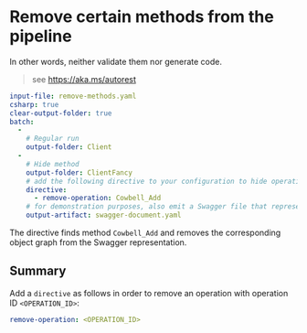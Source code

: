# Remove certain methods from the pipeline

In other words, neither validate them nor generate code.

> see https://aka.ms/autorest

``` yaml 
input-file: remove-methods.yaml
csharp: true
clear-output-folder: true
batch:
  - 
    # Regular run
    output-folder: Client
  - 
    # Hide method
    output-folder: ClientFancy
    # add the following directive to your configuration to hide operation `Cowbell_Add`
    directive:
      - remove-operation: Cowbell_Add
    # for demonstration purposes, also emit a Swagger file that represents the original Swagger minus the removed operation
    output-artifact: swagger-document.yaml
```

The directive finds method `Cowbell_Add` and removes the corresponding object graph from the Swagger representation.

## Summary

Add a `directive` as follows in order to remove an operation with operation ID `<OPERATION_ID>`:
``` yaml false
remove-operation: <OPERATION_ID>
```
